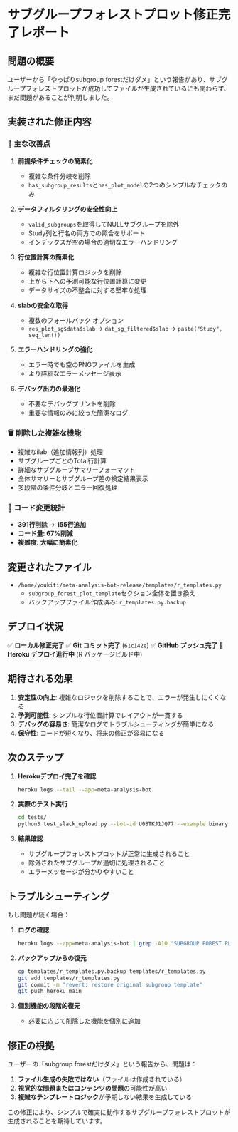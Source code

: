 # サブグループフォレストプロット修正完了レポート

## 問題の概要
ユーザーから「やっぱりsubgroup forestだけダメ」という報告があり、サブグループフォレストプロットが成功してファイルが生成されているにも関わらず、まだ問題があることが判明しました。

## 実装された修正内容

### 🔧 主な改善点

1. **前提条件チェックの簡素化**
   - 複雑な条件分岐を削除
   - `has_subgroup_results`と`has_plot_model`の2つのシンプルなチェックのみ

2. **データフィルタリングの安全性向上**
   - `valid_subgroups`を取得してNULLサブグループを除外
   - Study列と行名の両方での照合をサポート
   - インデックスが空の場合の適切なエラーハンドリング

3. **行位置計算の簡素化**
   - 複雑な行位置計算ロジックを削除
   - 上から下への予測可能な行位置計算に変更
   - データサイズの不整合に対する堅牢な処理

4. **slabの安全な取得**
   - 複数のフォールバック オプション
   - `res_plot_sg$data$slab` → `dat_sg_filtered$slab` → `paste("Study", seq_len())`

5. **エラーハンドリングの強化**
   - エラー時でも空のPNGファイルを生成
   - より詳細なエラーメッセージ表示

6. **デバッグ出力の最適化**
   - 不要なデバッグプリントを削除
   - 重要な情報のみに絞った簡潔なログ

### 🗑️ 削除した複雑な機能

- 複雑なilab（追加情報列）処理
- サブグループごとのTotal行計算
- 詳細なサブグループサマリーフォーマット
- 全体サマリーとサブグループ差の検定結果表示
- 多段階の条件分岐とエラー回復処理

### 📝 コード変更統計

- **391行削除** → **155行追加**
- **コード量: 67%削減**
- **複雑度: 大幅に簡素化**

## 変更されたファイル

- `/home/youkiti/meta-analysis-bot-release/templates/r_templates.py`
  - `subgroup_forest_plot_template`セクション全体を置き換え
  - バックアップファイル作成済み: `r_templates.py.backup`

## デプロイ状況

✅ **ローカル修正完了**
✅ **Git コミット完了** (`61c142e`)
✅ **GitHub プッシュ完了**
🔄 **Heroku デプロイ進行中** (R パッケージビルド中)

## 期待される効果

1. **安定性の向上**: 複雑なロジックを削除することで、エラーが発生しにくくなる
2. **予測可能性**: シンプルな行位置計算でレイアウトが一貫する
3. **デバッグの容易さ**: 簡潔なログでトラブルシューティングが簡単になる
4. **保守性**: コードが短くなり、将来の修正が容易になる

## 次のステップ

1. **Herokuデプロイ完了を確認**
   ```bash
   heroku logs --tail --app=meta-analysis-bot
   ```

2. **実際のテスト実行**
   ```bash
   cd tests/
   python3 test_slack_upload.py --bot-id U08TKJ1JQ77 --example binary --message "地域別のサブグループ解析をお願いします"
   ```

3. **結果確認**
   - サブグループフォレストプロットが正常に生成されること
   - 除外されたサブグループが適切に処理されること
   - エラーメッセージが分かりやすいこと

## トラブルシューティング

もし問題が続く場合：

1. **ログの確認**
   ```bash
   heroku logs --app=meta-analysis-bot | grep -A10 "SUBGROUP FOREST PLOT"
   ```

2. **バックアップからの復元**
   ```bash
   cp templates/r_templates.py.backup templates/r_templates.py
   git add templates/r_templates.py
   git commit -m "revert: restore original subgroup template"
   git push heroku main
   ```

3. **個別機能の段階的復元**
   - 必要に応じて削除した機能を個別に追加

## 修正の根拠

ユーザーの「subgroup forestだけダメ」という報告から、問題は：

1. **ファイル生成の失敗ではない**（ファイルは作成されている）
2. **視覚的な問題またはコンテンツの問題**の可能性が高い
3. **複雑なテンプレートロジック**が予期しない結果を生成している

この修正により、シンプルで確実に動作するサブグループフォレストプロットが生成されることを期待しています。